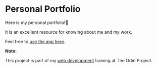 # Personal Portfolio

Here is my personal portfolio!🤩

It is an excellent resource for knowing about me and my work.

Feel free to [use the app here](https://oluwatobiss.github.io/personal-portfolio).

**Note:**

This project is part of my [web development](https://www.theodinproject.com/lessons/node-path-advanced-html-and-css-personal-portfolio) training at The Odin Project.
